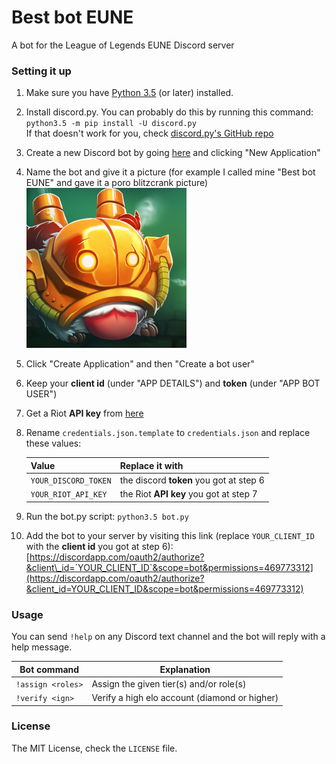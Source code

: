 # Best bot EUNE
A bot for the League of Legends EUNE Discord server

### Setting it up
1. Make sure you have [Python 3.5](https://www.python.org/downloads/release/python-350/) (or later) installed.

2. Install discord.py. You can probably do this by running this command:  
`python3.5 -m pip install -U discord.py`  
If that doesn't work for you, check [discord.py's GitHub repo](https://github.com/Rapptz/discord.py)

3. Create a new Discord bot by going [here](https://discordapp.com/developers/applications/me) and clicking "New Application"

4. Name the bot and give it a picture (for example I called mine "Best bot EUNE" and gave it a poro blitzcrank picture)  
![poroblitz](poro_blitz.png)

5. Click "Create Application" and then "Create a bot user"

6. Keep your **client id** (under "APP DETAILS") and **token** (under "APP BOT USER")

7. Get a Riot **API key** from [here](https://developer.riotgames.com/docs/api-keys)

8. Rename `credentials.json.template` to `credentials.json` and replace these values:

    | Value                 | Replace it with                           |
    | --------------------- | ----------------------------------------- |
    | `YOUR_DISCORD_TOKEN`  | the discord **token** you got at step 6   |
    | `YOUR_RIOT_API_KEY`   | the Riot **API key** you got at step 7    |

9. Run the bot.py script: `python3.5 bot.py`

10. Add the bot to your server by visiting this link (replace `YOUR_CLIENT_ID` with the **client id** you got at step 6):  
[https://discordapp.com/oauth2/authorize?&client\_id=`YOUR_CLIENT_ID`&scope=bot&permissions=469773312](https://discordapp.com/oauth2/authorize?&client_id=YOUR_CLIENT_ID&scope=bot&permissions=469773312)

### Usage
You can send `!help` on any Discord text channel and the bot will reply with a help message.

| Bot command               | Explanation                                       |
| ------------------------- | ------------------------------------------------- |
| `!assign <roles>`         | Assign the given tier(s) and/or role(s)           |
| `!verify <ign>`           | Verify a high elo account (diamond or higher)     |

### License
The MIT License, check the `LICENSE` file.
